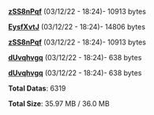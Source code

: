 [**zSS8nPqf**](/data/zSS8nPqf.txt) (03/12/22 - 18:24)- 10913 bytes

[**EysfXvtJ**](/data/EysfXvtJ.txt) (03/12/22 - 18:24)- 14806 bytes

[**zSS8nPqf**](/data/zSS8nPqf.txt) (03/12/22 - 18:24)- 10913 bytes

[**dUvqhvgq**](/data/dUvqhvgq.txt) (03/12/22 - 18:24)- 638 bytes

[**dUvqhvgq**](/data/dUvqhvgq.txt) (03/12/22 - 18:24)- 638 bytes

**Total Datas**: 6319

**Total Size**: 35.97 MB / 36.0 MB